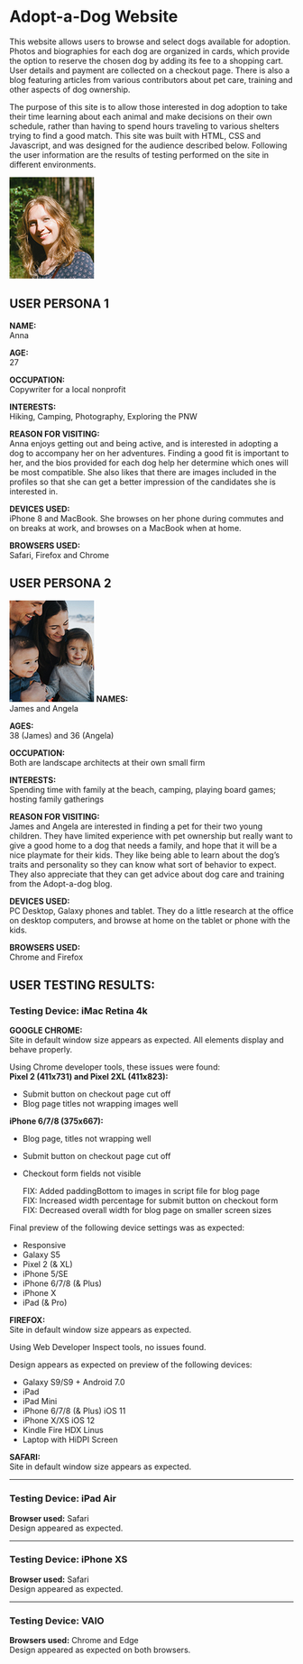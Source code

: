# Adopt-a-Dog Website

This website allows users to browse and select dogs available for adoption.
Photos and biographies for each dog are organized in cards, which provide
the option to reserve the chosen dog by adding its fee to a shopping cart.
User details and payment are collected on a checkout page. There is also a
blog featuring articles from various contributors about pet care, training
and other aspects of dog ownership.

The purpose of this site is to allow those interested in dog adoption to take
their time learning about each animal and make decisions on their own schedule,
rather than having to spend hours traveling to various shelters trying to find
a good match. This site was built with HTML, CSS and Javascript, and was designed
for the audience described below. Following the user information are the results
of testing performed on the site in different environments.



![Image of Anna](user-persona-anna.jpg)  

## USER PERSONA 1

**NAME:**  
Anna

**AGE:**  
27

**OCCUPATION:**  
Copywriter for a local nonprofit

**INTERESTS:**  
Hiking, Camping, Photography, Exploring the PNW

**REASON FOR VISITING:**  
Anna enjoys getting out and being active, and is interested
in adopting a dog to accompany her on her adventures. Finding a good fit is important to her, and the bios provided for each dog help her determine which ones will be most compatible. She also likes that there are images included in the profiles so that she can get a better impression of the candidates she is interested in.

**DEVICES USED:**  
iPhone 8 and MacBook. She browses on her phone during commutes and on breaks at work, and browses on a MacBook when at home.  

**BROWSERS USED:**  
Safari, Firefox and Chrome   






## USER PERSONA 2

![Image of James and Angela](user-persona-janda.jpg)
**NAMES:**  
James and Angela

**AGES:**  
38 (James) and 36 (Angela)

**OCCUPATION:**  
Both are landscape architects at their own small firm

**INTERESTS:**  
Spending time with family at the beach, camping, playing board games;
hosting family gatherings  

**REASON FOR VISITING:**  
James and Angela are interested in finding a pet for their two young children. They have limited experience with pet ownership but really
want to give a good home to a dog that needs a family, and hope that it will be
a nice playmate for their kids. They like being able to learn about the dog’s
traits and personality so they can know what sort of behavior to expect. They
also appreciate that they can get advice about dog care and training from the Adopt-a-dog blog.  

**DEVICES USED:**  
PC Desktop, Galaxy phones and tablet. They do a little research at the office on desktop computers, and browse at home on the tablet or phone with the kids.  

**BROWSERS USED:**  
Chrome and Firefox  



## USER TESTING RESULTS:  

### Testing Device: iMac Retina 4k  

**GOOGLE CHROME:**  
Site in default window size appears as expected.
All elements display and behave properly.

Using Chrome developer tools, these issues were found:  
**Pixel 2 (411x731) and Pixel 2XL (411x823):**  
* Submit button on checkout page cut off  
* Blog page titles not wrapping images well

**iPhone 6/7/8 (375x667):**  
* Blog page, titles not wrapping well
* Submit button on checkout page cut off
* Checkout form fields not visible

  FIX: Added paddingBottom to images in script file  for blog page  
  FIX: Increased width percentage for submit button on checkout form  
  FIX: Decreased overall width for blog page on smaller screen sizes

Final preview of the following device settings was as expected:  
* Responsive
* Galaxy S5
* Pixel 2 (& XL)
* iPhone 5/SE
* iPhone 6/7/8 (& Plus)
* iPhone X
* iPad (& Pro)  

**FIREFOX:**  
Site in default window size appears as expected.

Using Web Developer Inspect tools, no issues found.

Design appears as expected on preview of the following devices:
* Galaxy S9/S9 + Android 7.0
* iPad
* iPad Mini
* iPhone 6/7/8 (& Plus) iOS 11
* iPhone X/XS iOS 12
* Kindle Fire HDX Linus
* Laptop with HiDPI Screen  

**SAFARI:**  
Site in default window size appears as expected.  


- - -
### Testing Device: iPad Air

**Browser used:** Safari  
Design appeared as expected.  


- - -
### Testing Device: iPhone XS
**Browser used:** Safari  
Design appeared as expected.  


- - -
### Testing Device: VAIO
**Browsers used:** Chrome and Edge  
Design appeared as expected on both browsers.
